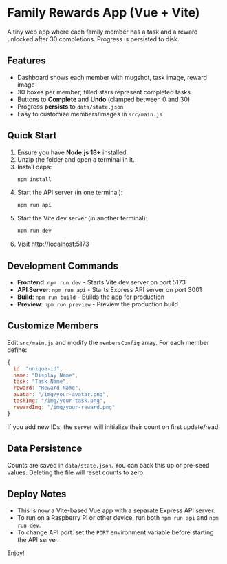 # Family Rewards App (Vue + Vite)

A tiny web app where each family member has a task and a reward unlocked after 30 completions. Progress is persisted to disk.

## Features
- Dashboard shows each member with mugshot, task image, reward image
- 30 boxes per member; filled stars represent completed tasks
- Buttons to **Complete** and **Undo** (clamped between 0 and 30)
- Progress **persists** to `data/state.json`
- Easy to customize members/images in `src/main.js`

## Quick Start
1. Ensure you have **Node.js 18+** installed.
2. Unzip the folder and open a terminal in it.
3. Install deps:
   ```bash
   npm install
   ```
4. Start the API server (in one terminal):
   ```bash
   npm run api
   ```
5. Start the Vite dev server (in another terminal):
   ```bash
   npm run dev
   ```
6. Visit http://localhost:5173

## Development Commands
- **Frontend**: `npm run dev` - Starts Vite dev server on port 5173
- **API Server**: `npm run api` - Starts Express API server on port 3001
- **Build**: `npm run build` - Builds the app for production
- **Preview**: `npm run preview` - Preview the production build

## Customize Members
Edit `src/main.js` and modify the `membersConfig` array. For each member define:
```js
{
  id: "unique-id",
  name: "Display Name",
  task: "Task Name",
  reward: "Reward Name",
  avatar: "/img/your-avatar.png",
  taskImg: "/img/your-task.png",
  rewardImg: "/img/your-reward.png"
}
```
If you add new IDs, the server will initialize their count on first update/read.

## Data Persistence
Counts are saved in `data/state.json`. You can back this up or pre-seed values. Deleting the file will reset counts to zero.

## Deploy Notes
- This is now a Vite-based Vue app with a separate Express API server.
- To run on a Raspberry Pi or other device, run both `npm run api` and `npm run dev`.
- To change API port: set the `PORT` environment variable before starting the API server.

Enjoy!
